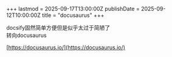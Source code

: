 +++
lastmod = 2025-09-17T13:00:00Z
publishDate = 2025-09-12T10:00:00Z
title = "docusaurus"
+++

docsify固然简单方便但是似乎太过于简陋了  
转向docusaurus  

[https://docusaurus.io/](https://docusaurus.io/)